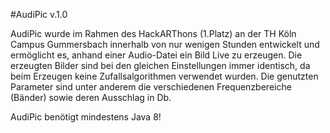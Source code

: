 #AudiPic v.1.0

AudiPic wurde im Rahmen des HackARThons (1.Platz) an der TH Köln Campus Gummersbach innerhalb von nur wenigen Stunden entwickelt
und ermöglicht es, anhand einer Audio-Datei ein Bild Live zu erzeugen. Die erzeugten Bilder sind bei den gleichen Einstellungen
immer identisch, da beim Erzeugen keine Zufallsalgorithmen verwendet wurden. Die genutzten Parameter sind unter anderem
die verschiedenen Frequenzbereiche (Bänder) sowie deren Ausschlag in Db.

AudiPic benötigt mindestens Java 8!